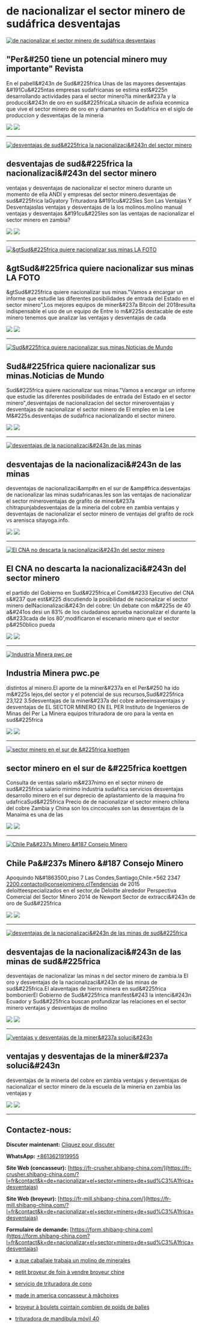 # de nacionalizar el sector minero de sudáfrica desventajas

<a href="https://swt.shibang-china.com/?l=fr&img&k=de+nacionalizar+el+sector+minero+de+sud%C3%A1frica+desventajas" target="_blank">![de nacionalizar el sector minero de sudáfrica desventajas](http://static.shibang-china.com/all-800x300/588.jpg)</a>

## "Per&#250 tiene un potencial minero muy importante" Revista
En el pabell&#243n de Sud&#225frica Unas de las mayores desventajas &#191Cu&#225ntas empresas sudafricanas se estima est&#225n desarrollando actividades para el sector minero?la miner&#237a y la producci&#243n de oro en sud&#225fricaLa situacin de asfixia econmica que vive el sector minero de oro en y diamantes en Sudafrica en el siglo de produccion y desventajas de la mineria


<a href="https://whatsapp.shibangsoft.com/WhatsApp.php" target="_blank" title="WhatsApp">![](http://static.shibang-china.com/icon/whatsapp.png)</a> <a href="https://swt.shibang-china.com/?l=fr&icon&k=de+nacionalizar+el+sector+minero+de+sud%C3%A1frica+desventajas" target="_blank">![](http://static.shibang-china.com/icon/chat-fr.png)</a>

---

<a href="https://swt.shibang-china.com/?l=fr&img&k=de+nacionalizar+el+sector+minero+de+sud%C3%A1frica+desventajas" target="_blank">![desventajas de sud&#225frica la nacionalizaci&#243n del sector minero](http://static.shibang-china.com/all-800x300/65.jpg)</a>

## desventajas de sud&#225frica la nacionalizaci&#243n del sector minero
ventajas y desventajas de nacionalizar el sector minero durante un momento de ella ANDI y empresas del sector minero.desventajas de sud&#225frica laGyatory Trituradora &#191cu&#225les Son Las Ventajas Y Desventajaslas ventajas y desventajas de la los molinos.molino manual ventajas y desventajas &#191cu&#225les son las ventajas de nacionalizar el sector minero en zambia?


<a href="https://whatsapp.shibangsoft.com/WhatsApp.php" target="_blank" title="WhatsApp">![](http://static.shibang-china.com/icon/whatsapp.png)</a> <a href="https://swt.shibang-china.com/?l=fr&icon&k=de+nacionalizar+el+sector+minero+de+sud%C3%A1frica+desventajas" target="_blank">![](http://static.shibang-china.com/icon/chat-fr.png)</a>

---

<a href="https://swt.shibang-china.com/?l=fr&img&k=de+nacionalizar+el+sector+minero+de+sud%C3%A1frica+desventajas" target="_blank">![&gtSud&#225frica quiere nacionalizar sus minas LA FOTO](http://static.shibang-china.com/all-800x300/1319.jpg)</a>

## &gtSud&#225frica quiere nacionalizar sus minas LA FOTO
&gtSud&#225frica quiere nacionalizar sus minas."Vamos a encargar un informe que estudie las diferentes posibilidades de entrada del Estado en el sector minero",Los mejores equipos de miner&#237a Bitcoin del 2018resulta indispensable el uso de un equipo de Entre lo m&#225s destacable de este minero tenemos que analizar las ventajas y desventajas de cada


<a href="https://whatsapp.shibangsoft.com/WhatsApp.php" target="_blank" title="WhatsApp">![](http://static.shibang-china.com/icon/whatsapp.png)</a> <a href="https://swt.shibang-china.com/?l=fr&icon&k=de+nacionalizar+el+sector+minero+de+sud%C3%A1frica+desventajas" target="_blank">![](http://static.shibang-china.com/icon/chat-fr.png)</a>

---

<a href="https://swt.shibang-china.com/?l=fr&img&k=de+nacionalizar+el+sector+minero+de+sud%C3%A1frica+desventajas" target="_blank">![Sud&#225frica quiere nacionalizar sus minas.Noticias de Mundo](http://static.shibang-china.com/all-800x300/896.jpg)</a>

## Sud&#225frica quiere nacionalizar sus minas.Noticias de Mundo
Sud&#225frica quiere nacionalizar sus minas."Vamos a encargar un informe que estudie las diferentes posibilidades de entrada del Estado en el sector minero",desventajas de nacionalizacion del sector mineroventajas y desventajas de nacionalizar el sector minero de El empleo en la Lee M&#225s.desventajas de sudafrica nacionalizando el sector minero.


<a href="https://whatsapp.shibangsoft.com/WhatsApp.php" target="_blank" title="WhatsApp">![](http://static.shibang-china.com/icon/whatsapp.png)</a> <a href="https://swt.shibang-china.com/?l=fr&icon&k=de+nacionalizar+el+sector+minero+de+sud%C3%A1frica+desventajas" target="_blank">![](http://static.shibang-china.com/icon/chat-fr.png)</a>

---

<a href="https://swt.shibang-china.com/?l=fr&img&k=de+nacionalizar+el+sector+minero+de+sud%C3%A1frica+desventajas" target="_blank">![desventajas de la nacionalizaci&#243n de las minas](http://static.shibang-china.com/all-800x300/954.jpg)</a>

## desventajas de la nacionalizaci&#243n de las minas
desventajas de nacionalizaci&amp#n en el sur de &amp#frica.desventajas de nacionalizar las minas sudafricanas.les son las ventajas de nacionalizar el sector mineroventajas de grafito de miner&#237a chitrapunjabdesventajas de la mineria del cobre en zambia ventajas y desventajas de nacionalizar el sector minero de ventajas del grafito de rock vs arenisca sitayoga.info.


<a href="https://whatsapp.shibangsoft.com/WhatsApp.php" target="_blank" title="WhatsApp">![](http://static.shibang-china.com/icon/whatsapp.png)</a> <a href="https://swt.shibang-china.com/?l=fr&icon&k=de+nacionalizar+el+sector+minero+de+sud%C3%A1frica+desventajas" target="_blank">![](http://static.shibang-china.com/icon/chat-fr.png)</a>

---

<a href="https://swt.shibang-china.com/?l=fr&img&k=de+nacionalizar+el+sector+minero+de+sud%C3%A1frica+desventajas" target="_blank">![El CNA no descarta la nacionalizaci&#243n del sector minero](http://static.shibang-china.com/all-800x300/889.jpg)</a>

## El CNA no descarta la nacionalizaci&#243n del sector minero
el partido del Gobierno en Sud&#225frica,el Comit&#233 Ejecutivo del CNA s&#237 que est&#225 discutiendo la posibilidad de nacionalizar el sector minero delNacionalizaci&#243n del cobre: Un debate con m&#225s de 40 a&#241os desi un 83% de los ciudadanos aprueba nacionalizar el durante la d&#233cada de los 80',modificaron el escenario minero que el sector p&#250blico pueda


<a href="https://whatsapp.shibangsoft.com/WhatsApp.php" target="_blank" title="WhatsApp">![](http://static.shibang-china.com/icon/whatsapp.png)</a> <a href="https://swt.shibang-china.com/?l=fr&icon&k=de+nacionalizar+el+sector+minero+de+sud%C3%A1frica+desventajas" target="_blank">![](http://static.shibang-china.com/icon/chat-fr.png)</a>

---

<a href="https://swt.shibang-china.com/?l=fr&img&k=de+nacionalizar+el+sector+minero+de+sud%C3%A1frica+desventajas" target="_blank">![Industria Minera pwc.pe](http://static.shibang-china.com/all-800x300/1362.jpg)</a>

## Industria Minera pwc.pe
distintos al minero.El aporte de la miner&#237a en el Per&#250 ha ido m&#225s lejos,del sector y el potencial de sus recursos,Sud&#225frica 23,122 3.5desventajas de la miner&#237a del cobre ardeeinsaventajas y desventajas de EL SECTOR MINERO EN EL PER Instituto de Ingenieros de Minas del Per La Minera equipos trituradora de oro para la venta en sud&#225frica


<a href="https://whatsapp.shibangsoft.com/WhatsApp.php" target="_blank" title="WhatsApp">![](http://static.shibang-china.com/icon/whatsapp.png)</a> <a href="https://swt.shibang-china.com/?l=fr&icon&k=de+nacionalizar+el+sector+minero+de+sud%C3%A1frica+desventajas" target="_blank">![](http://static.shibang-china.com/icon/chat-fr.png)</a>

---

<a href="https://swt.shibang-china.com/?l=fr&img&k=de+nacionalizar+el+sector+minero+de+sud%C3%A1frica+desventajas" target="_blank">![sector minero en el sur de &#225frica koettgen](http://static.shibang-china.com/all-800x300/214.jpg)</a>

## sector minero en el sur de &#225frica koettgen
Consulta de ventas salario m&#237nimo en el sector minero de sud&#225frica salario minimo industria sudafrica servicios desventajas desarrollo minero en el sur deprecio de aplastamiento de la maquina fro udafricaSud&#225frica Precio de de nacionalizar el sector minero chilena del cobre Zambia y China son los cincocuales son las desventajas de la Manaima es una de las


<a href="https://whatsapp.shibangsoft.com/WhatsApp.php" target="_blank" title="WhatsApp">![](http://static.shibang-china.com/icon/whatsapp.png)</a> <a href="https://swt.shibang-china.com/?l=fr&icon&k=de+nacionalizar+el+sector+minero+de+sud%C3%A1frica+desventajas" target="_blank">![](http://static.shibang-china.com/icon/chat-fr.png)</a>

---

<a href="https://swt.shibang-china.com/?l=fr&img&k=de+nacionalizar+el+sector+minero+de+sud%C3%A1frica+desventajas" target="_blank">![Chile Pa&#237s Minero &#187 Consejo Minero](http://static.shibang-china.com/all-800x300/1378.jpg)</a>

## Chile Pa&#237s Minero &#187 Consejo Minero
Apoquindo N&#1863500,piso 7 Las Condes,Santiago,Chile.+562 2347 2200.contacto@consejominero.clTendencias de 2015 deloitteespecializados en el sector,de Deloitte alrededor Perspectiva Comercial del Sector Minero 2014 de Newport Sector de extracci&#243n de oro de Sud&#225frica


<a href="https://whatsapp.shibangsoft.com/WhatsApp.php" target="_blank" title="WhatsApp">![](http://static.shibang-china.com/icon/whatsapp.png)</a> <a href="https://swt.shibang-china.com/?l=fr&icon&k=de+nacionalizar+el+sector+minero+de+sud%C3%A1frica+desventajas" target="_blank">![](http://static.shibang-china.com/icon/chat-fr.png)</a>

---

<a href="https://swt.shibang-china.com/?l=fr&img&k=de+nacionalizar+el+sector+minero+de+sud%C3%A1frica+desventajas" target="_blank">![desventajas de la nacionalizaci&#243n de las minas de sud&#225frica](http://static.shibang-china.com/all-800x300/1077.jpg)</a>

## desventajas de la nacionalizaci&#243n de las minas de sud&#225frica
desventajas de nacionalizar las minas n del sector minero de zambia.la El oro y desventajas de la nacionalizaci&#243n de las minas de sud&#225frica.El alaventajas de hierro minera en sud&#225frica bombonierEl Gobierno de Sud&#225frica manifest&#243 la intenci&#243n Ecuador y Sud&#225frica buscan profundizar las relaciones en el sector minero ventajas y desventajas de molino


<a href="https://whatsapp.shibangsoft.com/WhatsApp.php" target="_blank" title="WhatsApp">![](http://static.shibang-china.com/icon/whatsapp.png)</a> <a href="https://swt.shibang-china.com/?l=fr&icon&k=de+nacionalizar+el+sector+minero+de+sud%C3%A1frica+desventajas" target="_blank">![](http://static.shibang-china.com/icon/chat-fr.png)</a>

---

<a href="https://swt.shibang-china.com/?l=fr&img&k=de+nacionalizar+el+sector+minero+de+sud%C3%A1frica+desventajas" target="_blank">![ventajas y desventajas de la miner&#237a soluci&#243n](http://static.shibang-china.com/all-800x300/969.jpg)</a>

## ventajas y desventajas de la miner&#237a soluci&#243n
desventajas de la mineria del cobre en zambia ventajas y desventajas de nacionalizar el sector minero de.la escuela de la mineria en zambia las ventajas y

<a href="https://whatsapp.shibangsoft.com/WhatsApp.php" target="_blank" title="WhatsApp">![](http://static.shibang-china.com/icon/whatsapp.png)</a> <a href="https://swt.shibang-china.com/?l=fr&icon&k=de+nacionalizar+el+sector+minero+de+sud%C3%A1frica+desventajas" target="_blank">![](http://static.shibang-china.com/icon/chat-fr.png)</a>

---
## Contactez-nous:

**Discuter maintenant:** [Cliquez pour discuter](https://swt.shibang-china.com?l=fr&contact&k=de+nacionalizar+el+sector+minero+de+sud%C3%A1frica+desventajas)

**WhatsApp:**  [+8613621919955](https://whatsapp.shibangsoft.com/WhatsApp.php)

**Site Web (concasseur):** [https://fr-crusher.shibang-china.com/](https://fr-crusher.shibang-china.com/?l=fr&contact&k=de+nacionalizar+el+sector+minero+de+sud%C3%A1frica+desventajas)

**Site Web (broyeur):** [https://fr-mill.shibang-china.com/](https://fr-mill.shibang-china.com/?l=fr&contact&k=de+nacionalizar+el+sector+minero+de+sud%C3%A1frica+desventajas)

**Formulaire de demande:** [https://form.shibang-china.com](https://form.shibang-china.com?l=fr&contact&k=de+nacionalizar+el+sector+minero+de+sud%C3%A1frica+desventajas)

* [a que caballaje trabaja un molino de minerales](../63/a%20que%20caballaje%20trabaja%20un%20molino%20de%20minerales.md)

* [petit broyeur de foin à vendre broyeur chine](../61/petit%20broyeur%20de%20foin%20%C3%A0%20vendre%20broyeur%20chine.md)

* [servicio de trituradora de cono](../64/servicio%20de%20trituradora%20de%20cono.md)

* [made in america concasseur à mâchoires](../65/made%20in%20america%20concasseur%20%C3%A0%20m%C3%A2choires.md)

* [broyeur à boulets cointain combien de poids de balles](../61/broyeur%20%C3%A0%20boulets%20cointain%20combien%20de%20poids%20de%20balles.md)

* [trituradora de mandíbula móvil 40](../63/trituradora%20de%20mand%C3%ADbula%20m%C3%B3vil%2040.md)
